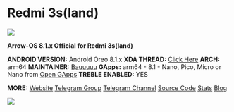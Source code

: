 # Redmi 3s(land)
![
](https://github.com/ArrowOS/getting_started/raw/master/etc/logo.png?raw=true)

**Arrow-OS 8.1.x Official for Redmi 3s(land)**

**ANDROID VERSION:** Android Oreo 8.1.x 
**XDA THREAD:** [Click Here](https://forum.xda-developers.com/xiaomi-redmi-3s/development/rom-arrowos-redmi-3s-t3818752)
**ARCH:** arm64
**MAINTAINER:** [Bauuuuu](https://github.com/bauuuuu)
**GApps:** arm64 - 8.1 - Nano, Pico, Micro or Nano from [Open GApps](opengapps.org)
**TREBLE ENABLED:** YES

**MORE:**
[Website](https;//arrowos.net)
[Telegram Group](https;//t.me/arrowos)
[Telegram Channel](https;//t.me/arrow_os)
[Source Code](https;//github.com/arrowos)
[Stats](https;//stats.arrowos.net)
[Blog](https;//blog.arrowos.net)

![](https://cdn2.gsmarena.com/vv/pics/xiaomi/xiaomi-redmi-3s1.jpg)